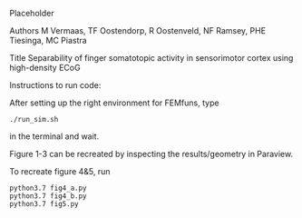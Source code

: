 Placeholder

Authors
M Vermaas, TF Oostendorp, R Oostenveld, NF Ramsey, PHE Tiesinga, MC Piastra

Title
Separability of finger somatotopic activity in sensorimotor cortex using high-density ECoG

Instructions to run code:

After setting up the right environment for FEMfuns, type
```
./run_sim.sh
```
in the terminal and wait.

Figure 1-3 can be recreated by inspecting the results/geometry in Paraview.

To recreate figure 4&5, run
```
python3.7 fig4_a.py
python3.7 fig4_b.py
python3.7 fig5.py
```
